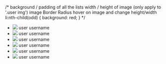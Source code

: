 <!-- Are you familiar with bootstrap...  -->
/* 
  background / padding of all the lists
  width / height of image (only apply to '.user img')
  image Border Radius
  hover on image and change height/width
  li:nth-child(odd) {
    background: red;
  }
*/
<style>
</style>

<div>
  <ul>
    <li class="user">
      <img src="//..." />
      <span class="name">user username</span>
    </li>
    <li class="user">
      <img src="//..." />
      <span class="name">user username</span>
    </li>
    <li class="user">
      <img src="//..." />
      <span class="name">user username</span>
    </li>
    <li class="user">
      <img src="//..." />
      <span class="name">user username</span>
    </li>
    <li class="user">
      <img src="//..." />
      <span class="name">user username</span>
    </li>
    <li class="user">
      <img src="//..." />
      <span class="name">user username</span>
    </li>
  </ul>
</div>